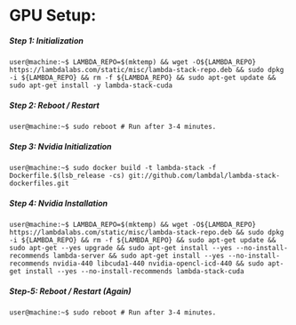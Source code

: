 # GPU Setup:

##### Step 1: Initialization
```console
user@machine:~$ LAMBDA_REPO=$(mktemp) && wget -O${LAMBDA_REPO} https://lambdalabs.com/static/misc/lambda-stack-repo.deb && sudo dpkg -i ${LAMBDA_REPO} && rm -f ${LAMBDA_REPO} && sudo apt-get update && sudo apt-get install -y lambda-stack-cuda
```

##### Step 2: Reboot / Restart
```console
user@machine:~$ sudo reboot # Run after 3-4 minutes.
```

##### Step 3: Nvidia Initialization
```console
user@machine:~$ sudo docker build -t lambda-stack -f Dockerfile.$(lsb_release -cs) git://github.com/lambdal/lambda-stack-dockerfiles.git
```

##### Step 4: Nvidia Installation
```console
user@machine:~$ LAMBDA_REPO=$(mktemp) && wget -O${LAMBDA_REPO} https://lambdalabs.com/static/misc/lambda-stack-repo.deb && sudo dpkg -i ${LAMBDA_REPO} && rm -f ${LAMBDA_REPO} && sudo apt-get update && sudo apt-get --yes upgrade && sudo apt-get install --yes --no-install-recommends lambda-server && sudo apt-get install --yes --no-install-recommends nvidia-440 libcuda1-440 nvidia-opencl-icd-440 && sudo apt-get install --yes --no-install-recommends lambda-stack-cuda
```

##### Step-5: Reboot / Restart (Again)
```console
user@machine:~$ sudo reboot # Run after 3-4 minutes.
```
